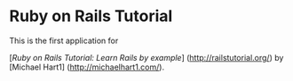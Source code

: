 # Ruby on Rails Tutorial

This is the first application for

[*Ruby on Rails Tutorial: Learn Rails by example*] (http://railstutorial.org/)
by [Michael Hart1] (http://michaelhart1.com/).
